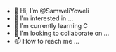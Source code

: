 - 👋 Hi, I’m @SamweliYoweli
- 👀 I’m interested in ...
- 🌱 I’m currently learning C
- 💞️ I’m looking to collaborate on ...
- 📫 How to reach me ...

<!---
SamweliYoweli/SamweliYoweli is a ✨ special ✨ repository because its `README.md` (this file) appears on your GitHub profile.
You can click the Preview link to take a look at your changes.
--->
